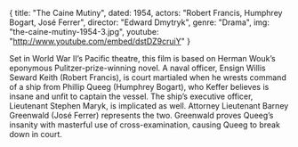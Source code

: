 {
  title: "The Caine Mutiny",
  dated:  1954,
  actors: "Robert Francis, Humphrey Bogart, José Ferrer",
  director: "Edward Dmytryk",
  genre: "Drama",
  img: "the-caine-mutiny-1954-3.jpg",
  youtube: "http://www.youtube.com/embed/dstDZ9cruiY"
}

Set in World War II’s Pacific theatre, this film is based on Herman Wouk’s eponymous Pulitzer-prize-winning novel. A naval officer, Ensign Willis Seward Keith (Robert Francis), is court martialed when he wrests command of a ship from Phillip Queeg (Humphrey Bogart), who Keffer believes is insane and unfit to captain the vessel. The ship’s executive officer, Lieutenant Stephen Maryk, is implicated as well. Attorney Lieutenant Barney Greenwald (José Ferrer) represents the two. Greenwald proves Queeg’s insanity with masterful use of cross-examination, causing Queeg to break down in court. 